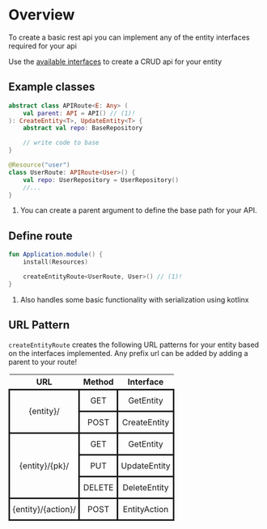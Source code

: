 # Overview
To create a basic rest api you can implement any of the entity interfaces required for your api

Use the [available interfaces](../api/dao/dev.herrrta.ktorceful.dao.interfaces/index.html) to create a CRUD api for your entity


## Example classes

```kotlin
abstract class APIRoute<E: Any> (
    val parent: API = API() // (1)!
): CreateEntity<T>, UpdateEntity<T> {
    abstract val repo: BaseRepository

    // write code to base
}

@Resource("user")
class UserRoute: APIRoute<User>() {
    val repo: UserRepository = UserRepository()
    //...
}
```

1. You can create a parent argument to define the base path for your API.

## Define route

```kotlin
fun Application.module() {
    install(Resources)

    createEntityRoute<UserRoute, User>() // (1)!
}
```

1.  Also handles some basic functionality with serialization using kotlinx

## URL Pattern

`createEntityRoute` creates the following URL patterns for your entity based on the interfaces implemented.
Any prefix url can be added by adding a parent to your route!

<style>
.tg  {
    border: .05rem solid var(--md-typeset-table-color);
    border-collapse:collapse;
    border-spacing:0;
}
.tg td {
    border: .05rem solid var(--md-typeset-table-color);
    border-style:solid;
    overflow:hidden;
    padding:10px 5px;
    word-break:normal;
}
.tg-0lax{
    text-align: center !important;
    vertical-align: middle !important;
}
</style>
<table class="tg" style="width: 100% !important;"><thead>
  <tr>
    <th class="tg-0lax">URL</th>
    <th class="tg-0lax">Method</th>
    <th class="tg-0lax">Interface<br></th>
  </tr></thead>
<tbody>
  <tr>
    <td class="tg-0lax" rowspan="2">{entity}/<br></td>
    <td class="tg-0lax">GET</td>
    <td class="tg-0lax">GetEntity</td>
  </tr>
  <tr>
    <td class="tg-0lax">POST</td>
    <td class="tg-0lax">CreateEntity<br></td>
  </tr>
  <tr>
    <td class="tg-0lax" rowspan="3">{entity}/{pk}/</td>
    <td class="tg-0lax">GET</td>
    <td class="tg-0lax">GetEntity<br></td>
  </tr>
  <tr>
    <td class="tg-0lax">PUT</td>
    <td class="tg-0lax">UpdateEntity</td>
  </tr>
  <tr>
    <td class="tg-0lax">DELETE</td>
    <td class="tg-0lax">DeleteEntity</td>
  </tr>
  <tr>
    <td class="tg-0lax">{entity}/{action}/</td>
    <td class="tg-0lax">POST</td>
    <td class="tg-0lax">EntityAction</td>
  </tr>
</tbody>
</table>